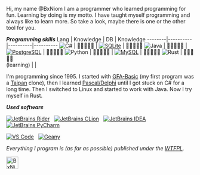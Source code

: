 Hi, my name @BxNiom I am a programmer who learned programming for fun. Learning by doing is my motto. I have taught myself programming 
and always like to learn more. So take a look, maybe there is one or the other tool for you.

***Programming skills***
 Lang | Knowledge | DB | Knowledge
--------|----------|----------|----------
![C#](https://github.com/hussainweb/hussainweb/blob/main/icons/csharp.png) | :green_book::green_book::green_book::green_book::notebook: | [![SQLite](https://upload.wikimedia.org/wikipedia/commons/thumb/9/97/Sqlite-square-icon.svg/32px-Sqlite-square-icon.svg.png)](http://sqlite.com/) | :green_book::green_book::green_book::notebook::notebook:
![Java](https://github.com/PapirusDevelopmentTeam/papirus-icon-theme/blob/master/Papirus/32x32/apps/java.svg) | :green_book::green_book::green_book::green_book::notebook: | [![PostgreSQL](https://upload.wikimedia.org/wikipedia/commons/thumb/2/29/Postgresql_elephant.svg/32px-Postgresql_elephant.svg.png)](https://www.postgresql.org/) | :orange_book::orange_book::notebook::notebook::notebook:
![Python](https://github.com/PapirusDevelopmentTeam/papirus-icon-theme/blob/master/Papirus/32x32/apps/python.svg) | :green_book::green_book::green_book::notebook::notebook: | [![MySQL](https://github.com/hussainweb/hussainweb/blob/main/icons/mysql.png)](http://mysql.com) | :orange_book::orange_book::notebook::notebook::notebook:
![Rust](https://github.com/hussainweb/hussainweb/blob/main/icons/rust.png) | :orange_book::orange_book::notebook::notebook::notebook:<br>(learning) |  | 


I'm programming since 1995. I started with [GFA-Basic](https://en.wikipedia.org/wiki/GFA-BASIC) (my first program was a 
[Taipan](https://en.wikipedia.org/wiki/Taipan!) clone), then I learned [Pascal/Delphi](https://en.wikipedia.org/wiki/Delphi_(software)) 
until I got stuck on C# for a long time. Then I switched to Linux and started to work with Java. Now I try myself in Rust.

***Used software***

[![JetBrains Rider](https://res.cloudinary.com/canonical/image/fetch/f_auto,q_auto,fl_sanitize,w_50,h_50/https://dashboard.snapcraft.io/site_media/appmedia/2018/11/snap-icon.png)](https://www.jetbrains.com)&nbsp;&nbsp;&nbsp;[![JetBrains CLion](https://res.cloudinary.com/canonical/image/fetch/f_auto,q_auto,fl_sanitize,w_50,h_50/https://dashboard.snapcraft.io/site_media/appmedia/2017/12/clion.ico.png)](https://www.jetbrains.com)&nbsp;&nbsp;&nbsp;[![JetBrains IDEA](https://res.cloudinary.com/canonical/image/fetch/f_auto,q_auto,fl_sanitize,w_50,h_50/https://dashboard.snapcraft.io/site_media/appmedia/2017/10/logo_zjwX5FR.png)](https://www.jetbrains.com)&nbsp;&nbsp;&nbsp;[![JetBrains PyCharm](https://res.cloudinary.com/canonical/image/fetch/f_auto,q_auto,fl_sanitize,w_50,h_50/https://dashboard.snapcraft.io/site_media/appmedia/2017/05/pycharm_logo_256.png)](https://www.jetbrains.com)

[![VS Code](https://res.cloudinary.com/canonical/image/fetch/f_auto,q_auto,fl_sanitize,w_50,h_50/https://dashboard.snapcraft.io/site_media/appmedia/2019/05/code_ozwVHSV.png)](https://code.visualstudio.com/)&nbsp;&nbsp;&nbsp;[![Geany](https://res.cloudinary.com/canonical/image/fetch/f_auto,q_auto,fl_sanitize,w_60,h_60/https://dashboard.snapcraft.io/site_media/appmedia/2018/02/icon.svg_B4bpI5c.png)](https://www.geany.org/)

_Everything I program is (as far as possible) published under the [WTFPL](https://github.com/BxNiom/BxNiom/blob/main/WTFPL)._


<p><a href="https://twitter.com/bxniom">
  <img align="left" alt="BxNiom | Twitter" width="32px" src="https://raw.githubusercontent.com/peterthehan/peterthehan/master/assets/twitter.svg" />
</a></p></br></br>
